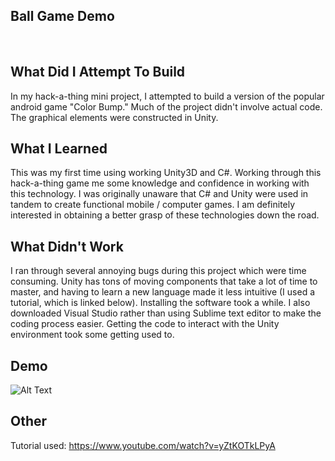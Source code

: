 ## Ball Game Demo
<br/>

## What Did I Attempt To Build
In my hack-a-thing mini project, I attempted to build a version of the popular android game "Color Bump." Much of the project didn't involve actual code. The graphical elements were constructed in Unity. 

## What I Learned
This was my first time using working Unity3D and C#. Working through this hack-a-thing game me some knowledge and confidence in working with this technology. I was originally unaware that C# and Unity were used in tandem to create functional mobile / computer games. I am definitely interested in obtaining a better grasp of these technologies down the road. 

## What Didn't Work
I ran through several annoying bugs during this project which were time consuming. Unity has tons of moving components that take a lot of time to master, and having to learn a new language made it less intuitive (I used a tutorial, which is linked below). Installing the software took a while. I also downloaded Visual Studio rather than using Sublime text editor to make the coding process easier. Getting the code to interact with the Unity environment took some getting used to. 

## Demo
![Alt Text](https://j.gifs.com/MwgvxA.gif)

## Other

Tutorial used: 
https://www.youtube.com/watch?v=yZtKOTkLPyA
